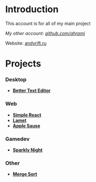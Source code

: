 # Introduction

This account is for all of my main project

_My other account: [github.com/ahrami](https://github.com/ahrami)_

Website: [andyrift.ru](http://andyrift.ru)

# Projects

### Desktop
- [**Better Text Editor**](https://github.com/andyrift/better-text-editor)

### Web
- [**Simple React**](https://github.com/andyrift/simple-react)
- [**Lamet**](https://github.com/andyrift/lamet)
- [**Apple Sause**](https://github.com/andyrift/apple-sause)

### Gamedev
- [**Sparkly Night**](https://github.com/andyrift/sparkly-night)

### Other
- [**Merge Sort**](https://github.com/andyrift/merge-sort)
